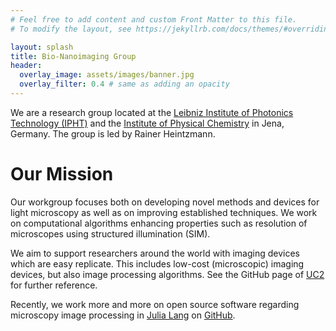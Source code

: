```yaml
---
# Feel free to add content and custom Front Matter to this file.
# To modify the layout, see https://jekyllrb.com/docs/themes/#overriding-theme-defaults

layout: splash
title: Bio-Nanoimaging Group
header:
  overlay_image: assets/images/banner.jpg
  overlay_filter: 0.4 # same as adding an opacity
---
```

We are a research group located at the [Leibniz Institute of Photonics Technology (IPHT)](https://www.leibniz-ipht.de/en/homepage/) and the [Institute of Physical Chemistry](https://www.ipc.uni-jena.de/en/research-groups/heintzmann-group) in Jena, Germany.
The group is led by Rainer Heintzmann.

# Our Mission

Our workgroup focuses both on developing novel methods and devices for light microscopy as well as on improving established techniques. 
We work on computational algorithms enhancing properties such as resolution of microscopes using structured illumination (SIM).

We aim to support researchers around the world with imaging devices which are easy replicate. This includes low-cost (microscopic) imaging devices, but also image processing algorithms. See the GitHub page of [UC2](youseetoo.org) for further reference.

Recently, we work more and more on open source software regarding microscopy image processing in [Julia Lang](https://julialang.org/) on [GitHub](https://github.com/bionanoimaging/?q=&type=all&language=&sort=stargazers).



